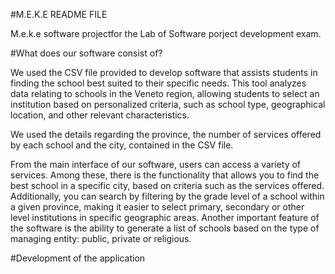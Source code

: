 #M.E.K.E README FILE

M.e.k.e software projectfor the Lab of Software porject development exam.

#What does our software consist of?

We used the CSV file provided to develop software that assists students in finding the school best suited to their specific needs. This tool analyzes data relating to schools in the Veneto region, allowing students to select an institution based on personalized criteria, such as school type, geographical location, and other relevant characteristics.

We used the details regarding the province, the number of services offered by each school and the city, contained in the CSV file.

From the main interface of our software, users can access a variety of services. Among these, there is the functionality that allows you to find the best school in a specific city, based on criteria such as the services offered. Additionally, you can search by filtering by the grade level of a school within a given province, making it easier to select primary, secondary or other level institutions in specific geographic areas.
Another important feature of the software is the ability to generate a list of schools based on the type of managing entity: public, private or religious. 

#Development of the application

